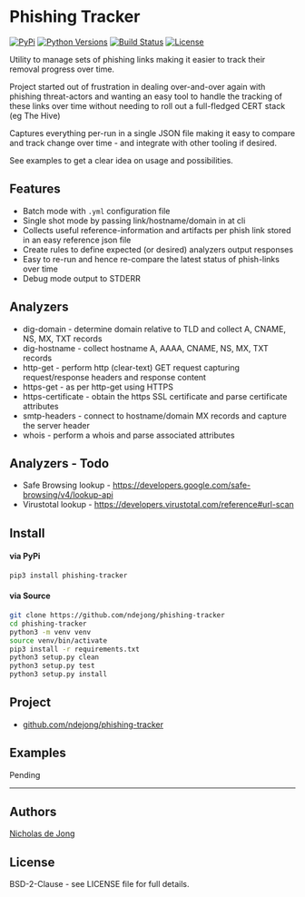 # Phishing Tracker

[![PyPi](https://img.shields.io/pypi/v/phishing-tracker.svg)](https://pypi.python.org/pypi/phishing-tracker/)
[![Python Versions](https://img.shields.io/pypi/pyversions/phishing-tracker.svg)](https://github.com/ndejong/phishing-tracker/)
[![Build Status](https://api.travis-ci.org/ndejong/phishing-tracker.svg?branch=master)](https://travis-ci.org/ndejong/phishing-tracker/)
[![License](https://img.shields.io/github/license/ndejong/phishing-tracker.svg)](https://github.com/ndejong/phishing-tracker)

Utility to manage sets of phishing links making it easier to track their removal progress over time.

Project started out of frustration in dealing over-and-over again with phishing threat-actors and wanting an easy tool
to handle the tracking of these links over time without needing to roll out a full-fledged CERT stack (eg The Hive)

Captures everything per-run in a single JSON file making it easy to compare and track change over time - and integrate
with other tooling if desired.

See examples to get a clear idea on usage and possibilities.

## Features
* Batch mode with `.yml` configuration file
* Single shot mode by passing link/hostname/domain in at cli
* Collects useful reference-information and artifacts per phish link stored in an easy reference json file
* Create rules to define expected (or desired) analyzers output responses
* Easy to re-run and hence re-compare the latest status of phish-links over time
* Debug mode output to STDERR

## Analyzers
* dig-domain - determine domain relative to TLD and collect A, CNAME, NS, MX, TXT records
* dig-hostname - collect hostname A, AAAA, CNAME, NS, MX, TXT records
* http-get - perform http (clear-text) GET request capturing request/response headers and response content
* https-get - as per http-get using HTTPS
* https-certificate - obtain the https SSL certificate and parse certificate attributes 
* smtp-headers - connect to hostname/domain MX records and capture the server header 
* whois - perform a whois and parse associated attributes

## Analyzers - Todo
* Safe Browsing lookup - https://developers.google.com/safe-browsing/v4/lookup-api
* Virustotal lookup - https://developers.virustotal.com/reference#url-scan

## Install
#### via PyPi
```bash
pip3 install phishing-tracker
```

#### via Source
```bash
git clone https://github.com/ndejong/phishing-tracker
cd phishing-tracker
python3 -m venv venv
source venv/bin/activate
pip3 install -r requirements.txt
python3 setup.py clean
python3 setup.py test
python3 setup.py install
```

## Project
* [github.com/ndejong/phishing-tracker](https://github.com/ndejong/phishing-tracker)

## Examples
Pending

****

## Authors
[Nicholas de Jong](https://nicholasdejong.com)

## License
BSD-2-Clause - see LICENSE file for full details.
